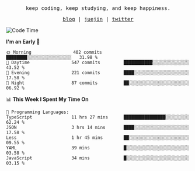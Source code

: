 <p align="center">
  <samp>
    <span>keep coding, keep studying, and keep happiness.</span>
  </samp>
</p>

<p align="center">
  <samp>
    <a href="https://deweyou.me">blog</a>  |
    <a href="https://juejin.cn/user/4309700183594366">juejin</a> |
    <a href="https://twitter.com/ouduidui">twitter</a>
  </samp>
</p>

<!--START_SECTION:waka-->
![Code Time](http://img.shields.io/badge/Code%20Time-5%2C100%20hrs%2044%20mins-blue)

**I'm an Early 🐤** 

```text
🌞 Morning                402 commits         ████████░░░░░░░░░░░░░░░░░   31.98 % 
🌆 Daytime                547 commits         ███████████░░░░░░░░░░░░░░   43.52 % 
🌃 Evening                221 commits         ████░░░░░░░░░░░░░░░░░░░░░   17.58 % 
🌙 Night                  87 commits          ██░░░░░░░░░░░░░░░░░░░░░░░   06.92 % 
```


📊 **This Week I Spent My Time On** 

```text
💬 Programming Languages: 
TypeScript               11 hrs 27 mins      ████████████████░░░░░░░░░   62.24 % 
JSON                     3 hrs 14 mins       ████░░░░░░░░░░░░░░░░░░░░░   17.58 % 
Less                     1 hr 45 mins        ██░░░░░░░░░░░░░░░░░░░░░░░   09.55 % 
YAML                     39 mins             █░░░░░░░░░░░░░░░░░░░░░░░░   03.58 % 
JavaScript               34 mins             █░░░░░░░░░░░░░░░░░░░░░░░░   03.15 % 
```


<!--END_SECTION:waka-->
